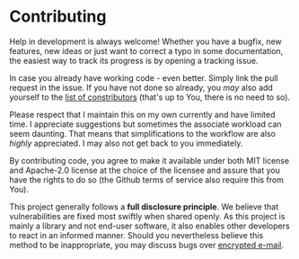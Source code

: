 Contributing
============

Help in development is always welcome!  Whether you have a bugfix, new
features, new ideas or just want to correct a typo in some documentation, the
easiest way to track its progress is by opening a tracking issue.

In case you already have working code - even better. Simply link the pull
request in the issue. If you have not done so already, you _may_ also add
yourself to the [list of constributors][contributors] (that's up to You, there
is no need to so).

Please respect that I maintain this on my own currently and have limited time.
I appreciate suggestions but sometimes the associate workload can seem
daunting. That means that simplifications to the workflow are also *highly*
appreciated. I may also not get back to you immediately.

By contributing code, you agree to make it available under both MIT license and
Apache-2.0 license at the choice of the licensee and assure that you have the
rights to do so (the Github terms of service also require this from You).

This project generally follows a **full disclosure principle**.  We believe
that vulnerabilities are fixed most swiftly when shared openly. As this project
is mainly a library and not end-user software, it also enables other developers
to react in an informed manner.  Should you nevertheless believe this method to
be inappropriate, you may discuss bugs over [encrypted e-mail][pgp-key].

[contributors]: ../Contributors.txt
[pgp-key]: http://pgp.mit.edu/pks/lookup?op=vindex&search=0x8BFB6B35887B56B8
